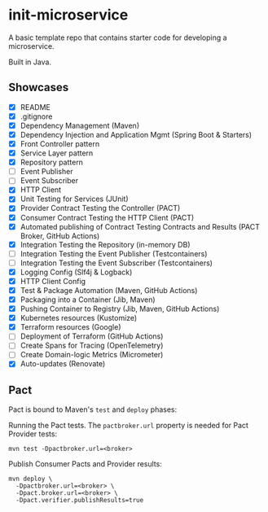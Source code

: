 # init-microservice

A basic template repo that contains starter code for developing a microservice.

Built in Java.

## Showcases

- [x] README
- [x] .gitignore
- [x] Dependency Management (Maven)
- [x] Dependency Injection and Application Mgmt (Spring Boot & Starters)
- [x] Front Controller pattern
- [x] Service Layer pattern
- [x] Repository pattern
- [ ] Event Publisher
- [ ] Event Subscriber
- [x] HTTP Client
- [x] Unit Testing for Services (JUnit)
- [x] Provider Contract Testing the Controller (PACT)
- [x] Consumer Contract Testing the HTTP Client (PACT)
- [x] Automated publishing of Contract Testing Contracts and Results (PACT Broker, GitHub Actions)
- [x] Integration Testing the Repository (in-memory DB)
- [ ] Integration Testing the Event Publisher (Testcontainers)
- [ ] Integration Testing the Event Subscriber (Testcontainers)
- [x] Logging Config (Slf4j & Logback)
- [x] HTTP Client Config
- [x] Test & Package Automation (Maven, GitHub Actions)
- [x] Packaging into a Container (Jib, Maven)
- [x] Pushing Container to Registry (Jib, Maven, GitHub Actions)
- [x] Kubernetes resources (Kustomize)
- [x] Terraform resources (Google)
- [ ] Deployment of Terraform (GitHub Actions)
- [ ] Create Spans for Tracing (OpenTelemetry)
- [ ] Create Domain-logic Metrics (Micrometer)
- [x] Auto-updates (Renovate)

## Pact

Pact is bound to Maven's `test` and `deploy` phases:

Running the Pact tests. The `pactbroker.url` property is needed for Pact Provider tests:

```shell
mvn test -Dpactbroker.url=<broker>
```

Publish Consumer Pacts and Provider results:

```shell
mvn deploy \
  -Dpactbroker.url=<broker> \
  -Dpact.broker.url=<broker> \
  -Dpact.verifier.publishResults=true
```
